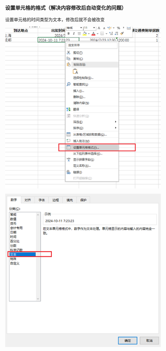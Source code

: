 

### 设置单元格的格式（解决内容修改后自动变化的问题）



设置单元格的时间类型为文本，修改后就不会被改变

![image-20241018165120172](Excel.assets/image-20241018165120172.png)

![image-20241018165158286](Excel.assets/image-20241018165158286.png)

